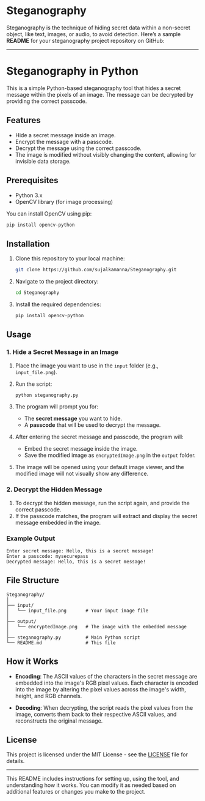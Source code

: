 # Steganography

Steganography is the technique of hiding secret data within a non-secret object, like text, images, or audio, to avoid detection.
Here’s a sample **README** for your steganography project repository on GitHub:

---

# Steganography in Python

This is a simple Python-based steganography tool that hides a secret message within the pixels of an image. The message can be decrypted by providing the correct passcode.

## Features
- Hide a secret message inside an image.
- Encrypt the message with a passcode.
- Decrypt the message using the correct passcode.
- The image is modified without visibly changing the content, allowing for invisible data storage.

## Prerequisites

- Python 3.x
- OpenCV library (for image processing)
  
You can install OpenCV using pip:

```bash
pip install opencv-python
```

## Installation

1. Clone this repository to your local machine:

   ```bash
   git clone https://github.com/sujalkamanna/Steganography.git
   ```

2. Navigate to the project directory:

   ```bash
   cd Steganography
   ```

3. Install the required dependencies:

   ```bash
   pip install opencv-python
   ```

## Usage

### 1. Hide a Secret Message in an Image

1. Place the image you want to use in the `input` folder (e.g., `input_file.png`).
2. Run the script:

   ```bash
   python steganography.py
   ```

3. The program will prompt you for:
   - The **secret message** you want to hide.
   - A **passcode** that will be used to decrypt the message.

4. After entering the secret message and passcode, the program will:
   - Embed the secret message inside the image.
   - Save the modified image as `encryptedImage.png` in the `output` folder.

5. The image will be opened using your default image viewer, and the modified image will not visually show any difference.

### 2. Decrypt the Hidden Message

1. To decrypt the hidden message, run the script again, and provide the correct passcode.
2. If the passcode matches, the program will extract and display the secret message embedded in the image.

### Example Output

```plaintext
Enter secret message: Hello, this is a secret message!
Enter a passcode: mysecurepass
Decrypted message: Hello, this is a secret message!
```

## File Structure

```
Steganography/
│
├── input/
│   └── input_file.png       # Your input image file
│
├── output/
│   └── encryptedImage.png   # The image with the embedded message
│
├── steganography.py         # Main Python script
└── README.md                # This file
```

## How it Works

- **Encoding**: The ASCII values of the characters in the secret message are embedded into the image's RGB pixel values. Each character is encoded into the image by altering the pixel values across the image's width, height, and RGB channels.
  
- **Decoding**: When decrypting, the script reads the pixel values from the image, converts them back to their respective ASCII values, and reconstructs the original message.

## License

This project is licensed under the MIT License - see the [LICENSE](LICENSE) file for details.

---

This README includes instructions for setting up, using the tool, and understanding how it works. You can modify it as needed based on additional features or changes you make to the project.